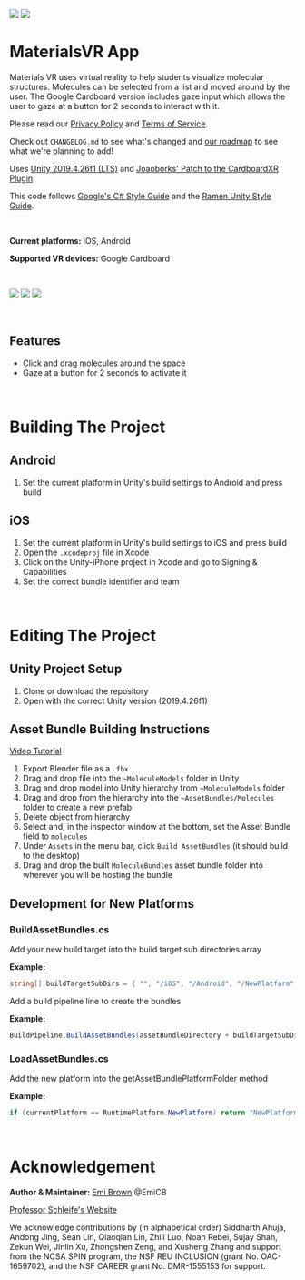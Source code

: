 ![](https://img.shields.io/badge/release-v1.1.0-blue)
![](https://img.shields.io/badge/maintained-yes-green)

# MaterialsVR App
Materials VR uses virtual reality to help students visualize molecular structures. Molecules can be selected from a list and moved around by the user. The Google Cardboard version includes gaze input which allows the user to gaze at a button for 2 seconds to interact with it.

Please read our [Privacy Policy](https://www.uillinois.edu/cms/One.aspx?portalId=1324&pageId=1465359) and [Terms of Service](https://www.uillinois.edu/cms/One.aspx?portalId=1324&pageId=1465360).

Check out `CHANGELOG.md` to see what's changed and [our roadmap](https://github.com/EmiCB/MoleculesVRApp/projects/2) to see what we're planning to add!

Uses [Unity 2019.4.26f1 (LTS)](https://unity.com/) and [Joaoborks' Patch to the CardboardXR Plugin](https://github.com/joaoborks/cardboard-xr-plugin/tree/feature/xr_interaction).

This code follows [Google's C# Style Guide](https://google.github.io/styleguide/csharp-style.html) and the [Ramen Unity Style Guide](https://github.com/stillwwater/UnityStyleGuide).

&nbsp;

**Current platforms:** iOS, Android

**Supported VR devices:** Google Cardboard

&nbsp;

[![](https://img.shields.io/badge/-Download_On_PlayStore-default)](https://play.google.com/store/apps/details?id=com.unity3d.MoleculesVRAndroidTest)
[![](https://img.shields.io/badge/-Download_On_AppStore-blue)](https://apps.apple.com/us/app/materials-vr/id1533090685)
[![](https://img.shields.io/badge/-PC_Version_GitHub-orange)](https://github.com/aschleife/MaterialsVR)

&nbsp;

## Features
- Click and drag molecules around the space
- Gaze at a button for 2 seconds to activate it

&nbsp;

# Building The Project
## Android
1. Set the current platform in Unity's build settings to Android and press build

## iOS
1. Set the current platform in Unity's build settings to iOS and press build
2. Open the `.xcodeproj` file in Xcode
3. Click on the Unity-iPhone project in Xcode and go to Signing & Capabilities
4. Set the correct bundle identifier and team

&nbsp;

# Editing The Project
## Unity Project Setup
1. Clone or download the repository
2. Open with the correct Unity version (2019.4.26f1)

## Asset Bundle Building Instructions
[Video Tutorial](https://youtu.be/Dzn0RGZ-Cbs)

1. Export Blender file as a `.fbx`
2. Drag and drop file into the `~MoleculeModels` folder in Unity 
3. Drag and drop model into Unity hierarchy from `~MoleculeModels` folder
4. Drag and drop from the hierarchy into the `~AssetBundles/Molecules` folder to create a new prefab
5. Delete object from hierarchy
6. Select and, in the inspector window at the bottom, set the Asset Bundle field to `molecules`
7. Under `Assets` in the menu bar, click `Build AssetBundles` (it should build to the desktop)
8. Drag and drop the built `MoleculeBundles` asset bundle folder into wherever you will be hosting the bundle

## Development for New Platforms
### BuildAssetBundles.cs
Add your new build target into the build target sub directories array

**Example:**
```csharp
string[] buildTargetSubDirs = { "", "/iOS", "/Android", "/NewPlatform" };
```

Add a build pipeline line to create the bundles

**Example:**
```csharp
BuildPipeline.BuildAssetBundles(assetBundleDirectory + buildTargetSubDirs[3], BuildAssetBundleOptions.None, BuildTarget.NewPlatform);
```

### LoadAssetBundles.cs
Add the new platform into the getAssetBundlePlatformFolder method

**Example:**
```csharp
if (currentPlatform == RuntimePlatform.NewPlatform) return "NewPlatform";
```

&nbsp;

# Acknowledgement
**Author & Maintainer:** [Emi Brown](https://emicb.com/) @EmiCB

[Professor Schleife's Website](http://schleife.matse.illinois.edu/)

We acknowledge contributions by (in alphabetical order) Siddharth Ahuja, Andong Jing, Sean Lin, Qiaoqian Lin,  Zhili Luo, Noah Rebei, Sujay Shah, Zekun Wei, Jinlin Xu, Zhongshen Zeng, and Xusheng Zhang and support from the NCSA SPIN program, the NSF REU INCLUSION (grant No. OAC-1659702), and the NSF CAREER grant No. DMR-1555153 for support.
